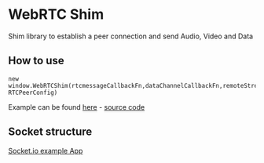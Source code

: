 # WebRTC Shim

Shim library to establish a peer connection and send Audio, Video and Data

## How to use

    new window.WebRTCShim(rtcmessageCallbackFn,dataChannelCallbackFn,remoteStreamCallbackFn, RTCPeerConfig)
    
Example can be found [here](https://plcart.github.io/webrtc-shim/) - [source code](https://github.com/plcart/webrtc-shim/blob/gh-pages/src/index.js)

## Socket structure

[Socket.io example App](https://github.com/plcart/webrtc-socket-sample)
